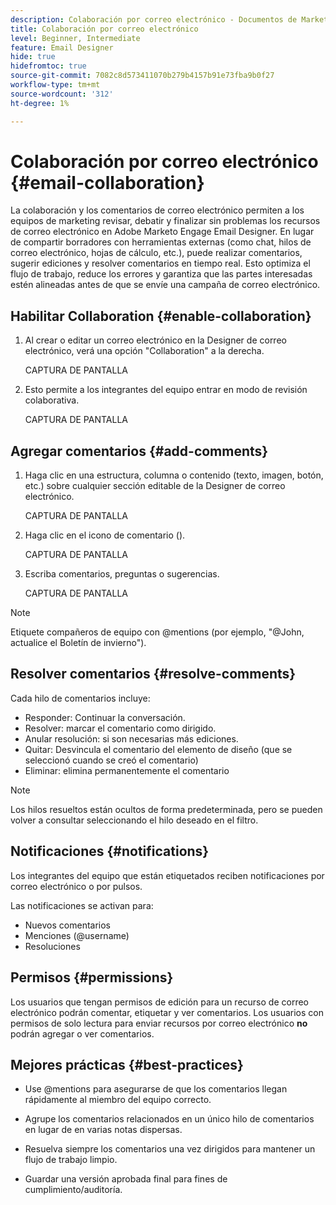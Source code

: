 ```yaml
---
description: Colaboración por correo electrónico - Documentos de Marketo - Documentación del producto
title: Colaboración por correo electrónico
level: Beginner, Intermediate
feature: Email Designer
hide: true
hidefromtoc: true
source-git-commit: 7082c8d573411070b279b4157b91e73fba9b0f27
workflow-type: tm+mt
source-wordcount: '312'
ht-degree: 1%

---
```


# Colaboración por correo electrónico {#email-collaboration}

La colaboración y los comentarios de correo electrónico permiten a los equipos de marketing revisar, debatir y finalizar sin problemas los recursos de correo electrónico en Adobe Marketo Engage Email Designer. En lugar de compartir borradores con herramientas externas (como chat, hilos de correo electrónico, hojas de cálculo, etc.), puede realizar comentarios, sugerir ediciones y resolver comentarios en tiempo real. Esto optimiza el flujo de trabajo, reduce los errores y garantiza que las partes interesadas estén alineadas antes de que se envíe una campaña de correo electrónico.


## Habilitar Collaboration {#enable-collaboration}

1. Al crear o editar un correo electrónico en la Designer de correo electrónico, verá una opción &quot;Collaboration&quot; a la derecha.

   CAPTURA DE PANTALLA

1. Esto permite a los integrantes del equipo entrar en modo de revisión colaborativa.

   CAPTURA DE PANTALLA

## Agregar comentarios {#add-comments}

1. Haga clic en una estructura, columna o contenido (texto, imagen, botón, etc.) sobre cualquier sección editable de la Designer de correo electrónico.

   CAPTURA DE PANTALLA

1. Haga clic en el icono de comentario ().

   CAPTURA DE PANTALLA

1. Escriba comentarios, preguntas o sugerencias.

   CAPTURA DE PANTALLA

>[!NOTE]
>
>Etiquete compañeros de equipo con @mentions (por ejemplo, &quot;@John, actualice el Boletín de invierno&quot;).

## Resolver comentarios {#resolve-comments}

Cada hilo de comentarios incluye:

* Responder: Continuar la conversación.
* Resolver: marcar el comentario como dirigido.
* Anular resolución: si son necesarias más ediciones.
* Quitar: Desvincula el comentario del elemento de diseño (que se seleccionó cuando se creó el comentario)
* Eliminar: elimina permanentemente el comentario

>[!NOTE]
>
>Los hilos resueltos están ocultos de forma predeterminada, pero se pueden volver a consultar seleccionando el hilo deseado en el filtro.

## Notificaciones {#notifications}

Los integrantes del equipo que están etiquetados reciben notificaciones por correo electrónico o por pulsos.

Las notificaciones se activan para:

* Nuevos comentarios
* Menciones (@username)
* Resoluciones

## Permisos {#permissions}

Los usuarios que tengan permisos de edición para un recurso de correo electrónico podrán comentar, etiquetar y ver comentarios. Los usuarios con permisos de solo lectura para enviar recursos por correo electrónico **no** podrán agregar o ver comentarios.

## Mejores prácticas {#best-practices}

* Use @mentions para asegurarse de que los comentarios llegan rápidamente al miembro del equipo correcto.

* Agrupe los comentarios relacionados en un único hilo de comentarios en lugar de en varias notas dispersas.

* Resuelva siempre los comentarios una vez dirigidos para mantener un flujo de trabajo limpio.

* Guardar una versión aprobada final para fines de cumplimiento/auditoría.
